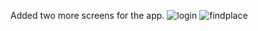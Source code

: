 Added two more screens for the app.
![login](https://user-images.githubusercontent.com/19202603/44873934-33a14600-acb7-11e8-993d-362171b8a343.png)
![findplace](https://user-images.githubusercontent.com/19202603/44873937-34d27300-acb7-11e8-84d1-a547ecb2183d.png)
